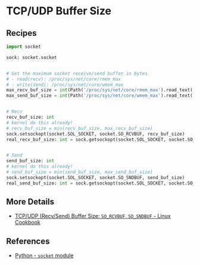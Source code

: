 # TCP/UDP Buffer Size

## Recipes

```python
import socket

sock: socket.socket


# Get the maximum socket receive/send buffer in bytes.
# - read(recv): /proc/sys/net/core/rmem_max
# - write(send): /proc/sys/net/core/wmem_max
max_recv_buf_size = int(Path('/proc/sys/net/core/rmem_max').read_text('utf-8').strip())
max_send_buf_size = int(Path('/proc/sys/net/core/wmem_max').read_text('utf-8').strip())


# Recv
recv_buf_size: int
# kernel do this already!
# recv_buf_size = min(recv_buf_size, max_recv_buf_size)
sock.setsockopt(socket.SOL_SOCKET, socket.SO_RCVBUF, recv_buf_size)
real_recv_buf_size: int = sock.getsockopt(socket.SOL_SOCKET, socket.SO_RCVBUF)


# Send
send_buf_size: int
# kernel do this already!
# send_buf_size = min(send_buf_size, max_send_buf_size)
sock.setsockopt(socket.SOL_SOCKET, socket.SO_SNDBUF, send_buf_size)
real_send_buf_size: int = sock.getsockopt(socket.SOL_SOCKET, socket.SO_SNDBUF)
```

## More Details

- [TCP/UDP (Recv/Send) Buffer Size: `SO_RCVBUF`, `SO_SNDBUF` - Linux Cookbook](https://leven-cn.github.io/linux-cookbook/cookbook/admin/net/buffer_size)

## References

- [Python - `socket` module](https://docs.python.org/3/library/socket.html)
